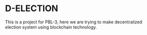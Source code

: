 # D-ELECTION
This is a project for PBL-3, here we are trying to make decentralized election system using blockchain technology.
